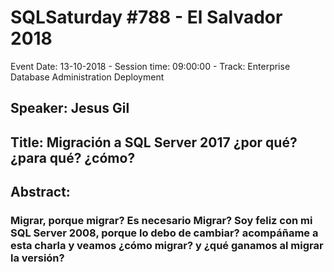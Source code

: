 # SQLSaturday #788 - El Salvador 2018
Event Date: 13-10-2018 - Session time: 09:00:00 - Track: Enterprise Database Administration  Deployment
## Speaker: Jesus Gil
## Title: Migración a SQL Server 2017 ¿por qué? ¿para qué? ¿cómo?
## Abstract:
### Migrar, porque migrar? Es necesario Migrar? Soy feliz con mi SQL Server 2008, porque lo debo de cambiar? acompáñame a esta charla y veamos ¿cómo migrar? y ¿qué ganamos al migrar la versión?
